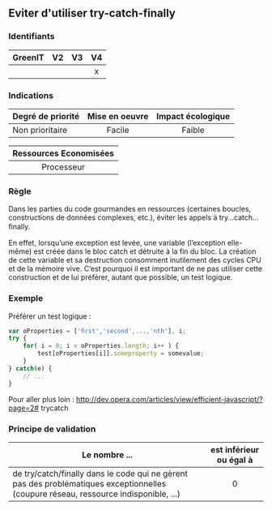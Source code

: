 ## Eviter d'utiliser try-catch-finally
### Identifiants

| GreenIT |  V2  |  V3  |  V4  |
|---------|:----:|:----:|:----:|
|      |   |   |  x   |

### Indications

| Degré de priorité |      Mise en oeuvre       |  Impact écologique    | 
|-------------------|:-------------------------:|:---------------------:|
| Non prioritaire   |  Facile                   | Faible                | 


|Ressources Economisées                                      |
|:----------------------------------------------------------:|
| Processeur   |

### Règle

Dans les parties du code gourmandes en ressources (certaines boucles, constructions de données complexes, etc.), éviter les appels à try…catch…ﬁnally.

En effet, lorsqu’une exception est levée, une variable (l’exception elle- même) est créée dans le bloc catch et détruite à la fin du bloc. La création de cette variable et sa destruction consomment inutilement des cycles CPU et de la mémoire vive. C’est pourquoi il est important de ne pas utiliser cette construction et de lui préférer, autant que possible, un test logique.

### Exemple

Préférer un test logique :
```javascript
var oProperties = ['ﬁrst','second',...,'nth'], i;
try {
    for( i = 0; i < oProperties.length; i++ ) {
        test[oProperties[i]].someproperty = somevalue;
    }
} catch(e) {
    // ...
}
```

Pour aller plus loin :
http://dev.opera.com/articles/view/efficient-javascript/?page=2# trycatch


### Principe de validation

| Le nombre ...     | est inférieur ou égal à   |  
|-------------------|:-------------------------:|
| de try/catch/finally dans le code qui ne gèrent pas des problématiques exceptionnelles (coupure réseau, ressource indisponible, ...)  | 0  |
